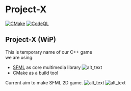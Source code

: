 # Project-X
[![CMake](https://github.com/rodion02/Project-X/actions/workflows/cmake.yml/badge.svg)](https://github.com/rodion02/Project-X/actions/workflows/cmake.yml)
[![CodeQL](https://github.com/rodion02/Project-X/actions/workflows/codeql-analysis.yml/badge.svg?branch=Develop)](https://github.com/rodion02/Project-X/actions/workflows/codeql-analysis.yml)

## Project-X (WiP)
This is temporary name of our C++ game   
we are using:
* [SFML](https://www.sfml-dev.org/) as core multimedia library ![alt_text](http://www.sfml-dev.org/images/sfml-icon.png)
* CMake as a build tool


Current aim to make SFML 2D game.
![alt_text](https://sun9-north.userapi.com/sun9-86/s/v1/ig2/T61D2YwndFo-Y0afRSOKH1gqC-JS4VBCEz2tEeP0FFi_bPHSgfAP-akEv-Lt3u8jDFEl8yXcdhmJvEqjP_qpajZc.jpg?size=1280x684&quality=96&type=album)
![alt_text](https://sun9-west.userapi.com/sun9-45/s/v1/ig2/ngPGbQ_-tyNGY5DvxEt31gLzwrMqBKbT4zbw0C69cjcIMFtfV8kMLtFSb8uckBZ54UQsCzB1JDKHmw7FCTY-q5lM.jpg?size=1280x696&quality=96&type=album)

